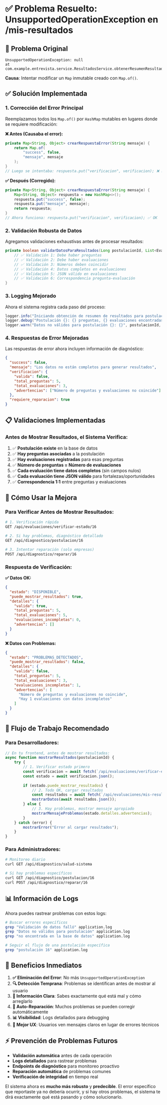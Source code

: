 # ✅ Problema Resuelto: UnsupportedOperationException en /mis-resultados

## 🚨 Problema Original
```
UnsupportedOperationException: null
at com.example.entrevista.service.ResultadosService.obtenerResumenResultados(ResultadosService.java:44)
```

**Causa**: Intentar modificar un `Map` inmutable creado con `Map.of()`.

## ✅ Solución Implementada

### 1. **Corrección del Error Principal**
Reemplazamos todos los `Map.of()` por `HashMap` mutables en lugares donde se requiere modificación:

**❌ Antes (Causaba el error):**
```java
private Map<String, Object> crearRespuestaError(String mensaje) {
    return Map.of(
        "success", false,
        "mensaje", mensaje
    );
}
// Luego se intentaba: respuesta.put("verificacion", verificacion); ❌ ERROR
```

**✅ Después (Corregido):**
```java
private Map<String, Object> crearRespuestaError(String mensaje) {
    Map<String, Object> respuesta = new HashMap<>();
    respuesta.put("success", false);
    respuesta.put("mensaje", mensaje);
    return respuesta;
}
// Ahora funciona: respuesta.put("verificacion", verificacion); ✅ OK
```

### 2. **Validación Robusta de Datos**
Agregamos validaciones exhaustivas antes de procesar resultados:

```java
private boolean validarDatosParaResultados(Long postulacionId, List<Evaluacion> evaluaciones, List<Pregunta> preguntas) {
    // ✅ Validación 1: Debe haber preguntas
    // ✅ Validación 2: Debe haber evaluaciones  
    // ✅ Validación 3: Números deben coincidir
    // ✅ Validación 4: Datos completos en evaluaciones
    // ✅ Validación 5: JSON válido en evaluaciones
    // ✅ Validación 6: Correspondencia pregunta-evaluación
}
```

### 3. **Logging Mejorado**
Ahora el sistema registra cada paso del proceso:

```java
logger.info("Iniciando obtención de resumen de resultados para postulación {}", postulacionId);
logger.debug("Postulación {}: {} preguntas, {} evaluaciones encontradas", postulacionId, preguntas.size(), evaluaciones.size());
logger.warn("Datos no válidos para postulación {}: {}", postulacionId, verificacion.get("advertencias"));
```

### 4. **Respuestas de Error Mejoradas**
Las respuestas de error ahora incluyen información de diagnóstico:

```json
{
  "success": false,
  "mensaje": "Los datos no están completos para generar resultados",
  "verificacion": {
    "valida": false,
    "total_preguntas": 5,
    "total_evaluaciones": 3,
    "advertencias": ["Número de preguntas y evaluaciones no coincide"]
  },
  "requiere_reparacion": true
}
```

## 📋 Validaciones Implementadas

### Antes de Mostrar Resultados, el Sistema Verifica:

1. ✅ **Postulación existe** en la base de datos
2. ✅ **Hay preguntas asociadas** a la postulación
3. ✅ **Hay evaluaciones registradas** para esas preguntas
4. ✅ **Número de preguntas = Número de evaluaciones**
5. ✅ **Cada evaluación tiene datos completos** (sin campos nulos)
6. ✅ **Cada evaluación tiene JSON válido** para fortalezas/oportunidades
7. ✅ **Correspondencia 1:1** entre preguntas y evaluaciones

## 🚀 Cómo Usar la Mejora

### Para Verificar Antes de Mostrar Resultados:

```bash
# 1. Verificación rápida
GET /api/evaluaciones/verificar-estado/16

# 2. Si hay problemas, diagnóstico detallado  
GET /api/diagnostico/postulacion/16

# 3. Intentar reparación (solo empresas)
POST /api/diagnostico/reparar/16
```

### Respuesta de Verificación:

**✅ Datos OK:**
```json
{
  "estado": "DISPONIBLE",
  "puede_mostrar_resultados": true,
  "detalles": {
    "valida": true,
    "total_preguntas": 5,
    "total_evaluaciones": 5,
    "evaluaciones_incompletas": 0,
    "advertencias": []
  }
}
```

**❌ Datos con Problemas:**
```json
{
  "estado": "PROBLEMAS_DETECTADOS", 
  "puede_mostrar_resultados": false,
  "detalles": {
    "valida": false,
    "total_preguntas": 5,
    "total_evaluaciones": 3,
    "evaluaciones_incompletas": 1,
    "advertencias": [
      "Número de preguntas y evaluaciones no coincide",
      "Hay 1 evaluaciones con datos incompletos"
    ]
  }
}
```

## 🔧 Flujo de Trabajo Recomendado

### Para Desarrolladores:
```javascript
// En tu frontend, antes de mostrar resultados:
async function mostrarResultados(postulacionId) {
    try {
        // 1. Verificar estado primero
        const verificacion = await fetch(`/api/evaluaciones/verificar-estado/${postulacionId}`);
        const estado = await verificacion.json();
        
        if (estado.puede_mostrar_resultados) {
            // 2. Todo OK, cargar resultados
            const resultados = await fetch(`/api/evaluaciones/mis-resultados/${postulacionId}`);
            mostrarDatos(await resultados.json());
        } else {
            // 3. Hay problemas, mostrar mensaje apropiado
            mostrarMensajeProblemas(estado.detalles.advertencias);
        }
    } catch (error) {
        mostrarError("Error al cargar resultados");
    }
}
```

### Para Administradores:
```bash
# Monitoreo diario
curl GET /api/diagnostico/salud-sistema

# Si hay problemas específicos
curl GET /api/diagnostico/postulacion/16
curl POST /api/diagnostico/reparar/16
```

## 📊 Información de Logs

Ahora puedes rastrear problemas con estos logs:

```bash
# Buscar errores específicos
grep "Validación de datos falló" application.log
grep "Datos no válidos para postulación" application.log
grep "no encontrada en la base de datos" application.log

# Seguir el flujo de una postulación específica
grep "postulación 16" application.log
```

## 🎯 Beneficios Inmediatos

1. **✅ Eliminación del Error**: No más `UnsupportedOperationException`
2. **🔍 Detección Temprana**: Problemas se identifican antes de mostrar al usuario
3. **📝 Información Clara**: Sabes exactamente qué está mal y cómo arreglarlo
4. **🔧 Auto-Reparación**: Muchos problemas se pueden corregir automáticamente
5. **📊 Visibilidad**: Logs detallados para debugging
6. **🚀 Mejor UX**: Usuarios ven mensajes claros en lugar de errores técnicos

## ⚡ Prevención de Problemas Futuros

- **Validación automática** antes de cada operación
- **Logs detallados** para rastrear problemas
- **Endpoints de diagnóstico** para monitoreo proactivo
- **Reparación automática** de problemas comunes
- **Verificación de integridad** en tiempo real

El sistema ahora es **mucho más robusto** y **predecible**. El error específico que reportaste ya no debería ocurrir, y si hay otros problemas, el sistema te dirá exactamente qué está pasando y cómo solucionarlo.
